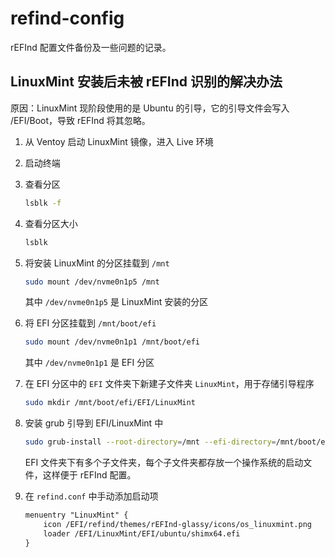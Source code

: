 # refind-config

rEFInd 配置文件备份及一些问题的记录。

## LinuxMint 安装后未被 rEFInd 识别的解决办法

原因：LinuxMint 现阶段使用的是 Ubuntu 的引导，它的引导文件会写入 /EFI/Boot，导致 rEFInd 将其忽略。

1. 从 Ventoy 启动 LinuxMint 镜像，进入 Live 环境

2. 启动终端

3. 查看分区

   ```bash
   lsblk -f
   ```

4. 查看分区大小

   ```bash
   lsblk
   ```

5. 将安装 LinuxMint 的分区挂载到 `/mnt`

   ```bash
   sudo mount /dev/nvme0n1p5 /mnt
   ```

   其中 `/dev/nvme0n1p5` 是 LinuxMint 安装的分区

6. 将 EFI 分区挂载到 `/mnt/boot/efi`

   ```bash
   sudo mount /dev/nvme0n1p1 /mnt/boot/efi
   ```

   其中 `/dev/nvme0n1p1` 是 EFI 分区

7. 在 EFI 分区中的 `EFI` 文件夹下新建子文件夹 `LinuxMint`，用于存储引导程序

   ```bash
   sudo mkdir /mnt/boot/efi/EFI/LinuxMint
   ```

8. 安装 grub 引导到 EFI/LinuxMint 中

   ```bash
   sudo grub-install --root-directory=/mnt --efi-directory=/mnt/boot/efi/EFI/LinuxMint
   ```

   EFI 文件夹下有多个子文件夹，每个子文件夹都存放一个操作系统的启动文件，这样便于 rEFInd 配置。

9. 在 `refind.conf` 中手动添加启动项

   ```txt
   menuentry "LinuxMint" {
       icon /EFI/refind/themes/rEFInd-glassy/icons/os_linuxmint.png
       loader /EFI/LinuxMint/EFI/ubuntu/shimx64.efi
   }
   ```
